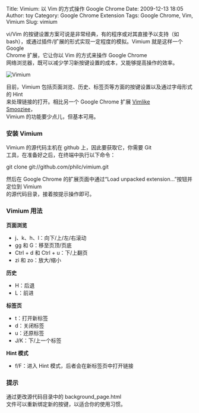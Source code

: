 Title: Vimium: 以 Vim 的方式操作 Google Chrome
Date: 2009-12-13 18:05
Author: toy
Category: Google Chrome Extension
Tags: Google Chrome, Vim, Vimium
Slug: vimium

vi/Vim 的按键设置方案可说是非常经典，有的程序或对其直接予以支持（如  
bash），或通过插件/扩展的形式实现一定程度的模拟。Vimium 就是这样一个
Google  
Chrome 扩展，它让你以 Vim 的方式来操作 Google Chrome  
网络浏览器，既可以减少学习新按键设置的成本，又能够提高操作的效率。

![Vimium](http://i.linuxtoy.org/images/2009/12/vimium.png)

目前，Vimium
包括页面浏览、历史、标签页等方面的按键设置以及通过字母形式的 Hint  
来处理链接的打开。相比另一个 Google Chrome 扩展 [Vimlike  
Smooziee](http://linuxtoy.org/archives/vimlike-smooziee.html)，  
Vimium 的功能要少点儿，但基本可用。

### 安装 Vimium

Vimium 的源代码主机在 github 上，因此要获取它，你需要 Git  
工具，在准备好之后，在终端中执行以下命令：

git clone git://github.com/philc/vimium.git

然后在 Google Chrome 的扩展页面中通过“Load unpacked
extension...”按钮并定位到 Vimium  
的源代码目录，接着按提示操作即可。

### Vimium 用法

**页面浏览**

+ j、k、h、l：向下/上/左/右滚动  
+ gg 和 G：移至页顶/页底  
+ Ctrl + d 和 Ctrl + u：下/上翻页  
+ zi 和 zo：放大/缩小

**历史**

+ H：后退  
+ L：前进

**标签页**

+ t：打开新标签  
+ d：关闭标签  
+ u：还原标签  
+ J/K：下/上一个标签

**Hint 模式**

+ f/F：进入 Hint 模式，后者会在新标签页中打开链接

### 提示

通过更改源代码目录中的 background\_page.html  
文件可以重新绑定新的按键，以适合你的使用习惯。
